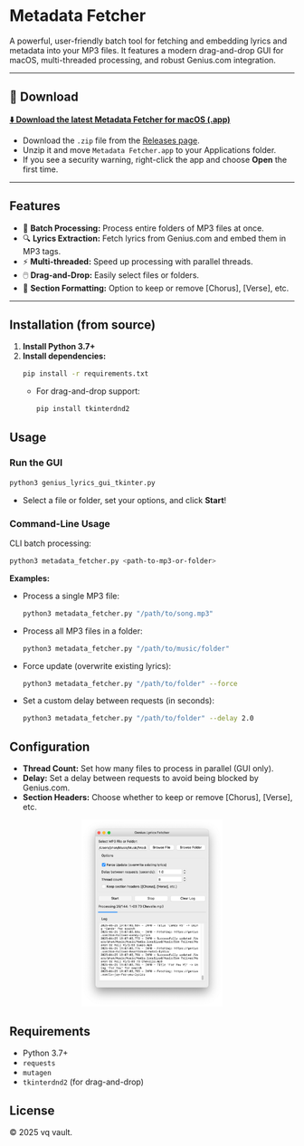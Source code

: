 # Metadata Fetcher

A powerful, user-friendly batch tool for fetching and embedding lyrics and metadata into your MP3 files. It features a modern drag-and-drop GUI for macOS, multi-threaded processing, and robust Genius.com integration.

---

## 🚀 Download

**[⬇️ Download the latest Metadata Fetcher for macOS (.app)](https://github.com/00vqla/metadata-fetcher/releases/latest)**

- Download the `.zip` file from the [Releases page](https://github.com/00vqla/metadata-fetcher/releases).
- Unzip it and move `Metadata Fetcher.app` to your Applications folder.
- If you see a security warning, right-click the app and choose **Open** the first time.

---

## Features

- 🎵 **Batch Processing:** Process entire folders of MP3 files at once.
- 🔍 **Lyrics Extraction:** Fetch lyrics from Genius.com and embed them in MP3 tags.
- ⚡ **Multi-threaded:** Speed up processing with parallel threads.
- 🖱️ **Drag-and-Drop:** Easily select files or folders.
- 📝 **Section Formatting:** Option to keep or remove [Chorus], [Verse], etc.

---

## Installation (from source)

1. **Install Python 3.7+**
2. **Install dependencies:**
   ```bash
   pip install -r requirements.txt
   ```
   - For drag-and-drop support:
     ```bash
     pip install tkinterdnd2
     ```

## Usage

### Run the GUI

```bash
python3 genius_lyrics_gui_tkinter.py
```

- Select a file or folder, set your options, and click **Start**!

### Command-Line Usage

CLI batch processing:

```bash
python3 metadata_fetcher.py <path-to-mp3-or-folder>
```

**Examples:**

- Process a single MP3 file:
  ```bash
  python3 metadata_fetcher.py "/path/to/song.mp3"
  ```
- Process all MP3 files in a folder:
  ```bash
  python3 metadata_fetcher.py "/path/to/music/folder"
  ```
- Force update (overwrite existing lyrics):
  ```bash
  python3 metadata_fetcher.py "/path/to/folder" --force
  ```
- Set a custom delay between requests (in seconds):
  ```bash
  python3 metadata_fetcher.py "/path/to/folder" --delay 2.0
  ```

## Configuration

- **Thread Count:** Set how many files to process in parallel (GUI only).
- **Delay:** Set a delay between requests to avoid being blocked by Genius.com.
- **Section Headers:** Choose whether to keep or remove [Chorus], [Verse], etc.

<p align="center">
  <img src="image.png" alt="Metadata Fetcher UI" width="250"/>
</p>

## Requirements

- Python 3.7+
- `requests`
- `mutagen`
- `tkinterdnd2` (for drag-and-drop)

## License

© 2025 vq vault.